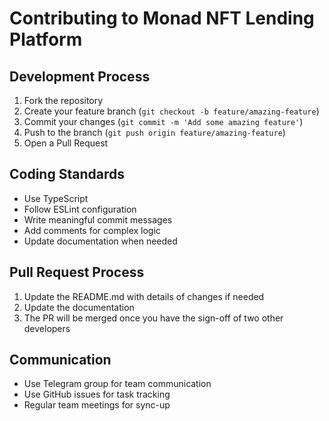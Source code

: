 # Contributing to Monad NFT Lending Platform

## Development Process
1. Fork the repository
2. Create your feature branch (`git checkout -b feature/amazing-feature`)
3. Commit your changes (`git commit -m 'Add some amazing feature'`)
4. Push to the branch (`git push origin feature/amazing-feature`)
5. Open a Pull Request

## Coding Standards
- Use TypeScript
- Follow ESLint configuration
- Write meaningful commit messages
- Add comments for complex logic
- Update documentation when needed

## Pull Request Process
1. Update the README.md with details of changes if needed
2. Update the documentation
3. The PR will be merged once you have the sign-off of two other developers

## Communication
- Use Telegram group for team communication
- Use GitHub issues for task tracking
- Regular team meetings for sync-up 